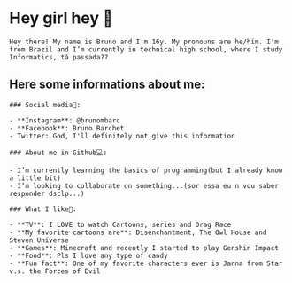 # Hey girl hey 👋

<!--
**brunobarchetbruno/brunobarchetbruno** is a ✨ _special_ ✨ repository because its `README.md` (this file) appears on your GitHub profile.
-->

	Hey there! My name is Bruno and I'm 16y. My pronouns are he/him. I'm from Brazil and I’m currently in technical high school, where I study Informatics, tá passada??

## Here some informations about me: 

	### Social media📱: 

	- **Instagram**: @brunombarc
	- **Facebook**: Bruno Barchet
	- Twitter: God, I'll definitely not give this information 	

 	### About me in Github💻:

	- I’m currently learning the basics of programming(but I already know a little bit)
	- I’m looking to collaborate on something...(sor essa eu n vou saber responder dsclp...)

	### What I like🧡:

	- **TV**: I LOVE to watch Cartoons, series and Drag Race
	- **My favorite cartoons are**: Disenchantment, The Owl House and Steven Universe
 	- **Games**: Minecraft and recently I started to play Genshin Impact
	- **Food**: Pls I love any type of candy
	- **Fun fact**: One of my favorite characters ever is Janna from Star v.s. the Forces of Evil



